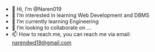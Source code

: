 - 👋 Hi, I’m @Naren019
- 👀 I’m interested in learning Web Development and DBMS
- 🌱 I’m currently learning Engineering 
- 💞️ I’m looking to collaborate on ...
- 📫 How to reach me, you can reach me via email: narendwd19@gmail.com

<!---
Naren019/Naren019 is a ✨ special ✨ repository because its `README.md` (this file) appears on your GitHub profile.
You can click the Preview link to take a look at your changes.
--->
